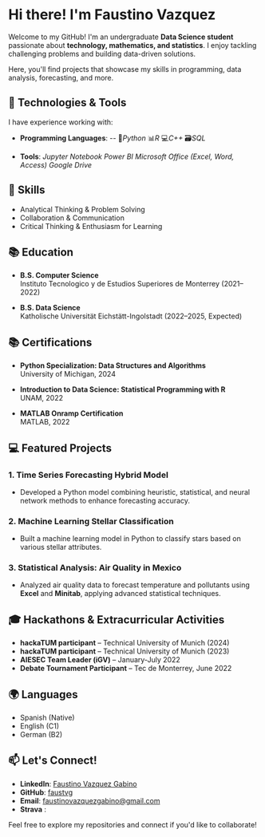 # Hi there! I'm Faustino Vazquez 

Welcome to my GitHub! I'm an undergraduate **Data Science student** passionate about **technology, mathematics, and statistics**. I enjoy tackling challenging problems and building data-driven solutions. 

Here, you'll find projects that showcase my skills in programming, data analysis, forecasting, and more.

## 🔧 Technologies & Tools

I have experience working with:

- **Programming Languages**:
--   🐍*Python*  📊*R*  💻*C++*  🗃️*SQL*
  
- **Tools**:
   *Jupyter Notebook*  *Power BI*  *Microsoft Office (Excel, Word, Access)*  *Google Drive*

## 🌟 Skills

- Analytical Thinking & Problem Solving
- Collaboration & Communication
- Critical Thinking & Enthusiasm for Learning

## 📚 Education 

- **B.S. Computer Science**  
  Instituto Tecnologico y de Estudios Superiores de Monterrey (2021–2022)
  
- **B.S. Data Science**  
  Katholische Universität Eichstätt-Ingolstadt (2022–2025, Expected)
  
## 📚 Certifications
- **Python Specialization: Data Structures and Algorithms**  
  University of Michigan, 2024

- **Introduction to Data Science: Statistical Programming with R**  
  UNAM, 2022

- **MATLAB Onramp Certification**  
  MATLAB, 2022

## 💻 Featured Projects

### 1. **Time Series Forecasting Hybrid Model**
   - Developed a Python model combining heuristic, statistical, and neural network methods to enhance forecasting accuracy.

### 2. **Machine Learning Stellar Classification**
   - Built a machine learning model in Python to classify stars based on various stellar attributes.

### 3. **Statistical Analysis: Air Quality in Mexico**
   - Analyzed air quality data to forecast temperature and pollutants using **Excel** and **Minitab**, applying advanced statistical techniques.

## 🎓 Hackathons & Extracurricular Activities

- **hackaTUM participant** – Technical University of Munich (2024)
- **hackaTUM participant** – Technical University of Munich (2023)
- **AIESEC Team Leader (iGV)** – January-July 2022
- **Debate Tournament Participant** – Tec de Monterrey, June 2022

## 🌍 Languages

- Spanish (Native)
- English (C1)
- German (B2)

## 📫 Let's Connect!

- **LinkedIn**: [Faustino Vazquez Gabino](https://www.linkedin.com/in/faustvg)
- **GitHub**: [faustvg](https://github.com/faustvg)
- **Email**: [faustinovazquezgabino@gmail.com](mailto:faustinovazquezgabino@gmail.com)
- **Strava** : 

Feel free to explore my repositories and connect if you'd like to collaborate!
